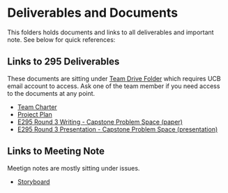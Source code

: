 # Deliverables and Documents
This folders holds documents and links to all deliverables and important note. See below for quick references:

## Links to 295 Deliverables
These documents are sitting under [Team Drive Folder](https://drive.google.com/drive/u/1/folders/0B_5NGlbDuQu5N1doMU0xdUZCRU0) which requires UCB email account to access. Ask one of the team member if you need access to the documents at any point.<br />
 - [Team Charter](https://docs.google.com/document/d/1x9TZCoNzMOKakj9dYrj2nLh4fMP2wBTqcck1SRMgVwU/edit) <br />
 - [Project Plan](https://docs.google.com/document/d/1DMkskv_KecEGFEBNWty32g4zq_XHTv5BNQS4Gj2nZus/edit) <br />
 - [E295 Round 3 Writing - Capstone Problem Space (paper)](https://docs.google.com/document/d/1ceHCXGE1-apYXRMp1TOplRyBTT0powtpRWBqebFccz8/edit)
 - [E295 Round 3 Presentation - Capstone Problem Space (presentation)](https://docs.google.com/presentation/d/1K1sIbVlDni3jeicJxFmDAPUR4sEQwHSaM9Ef-U_PPi4/edit)

## Links to Meeting Note
Meetign notes are mostly sitting under issues.
 - [Storyboard](https://github.com/vivianbuan/Search-Engine-for-Software/issues/10)
